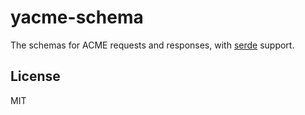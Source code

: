 # yacme-schema

The schemas for ACME requests and responses, with [serde](https://serde.rs) support.

## License

MIT
